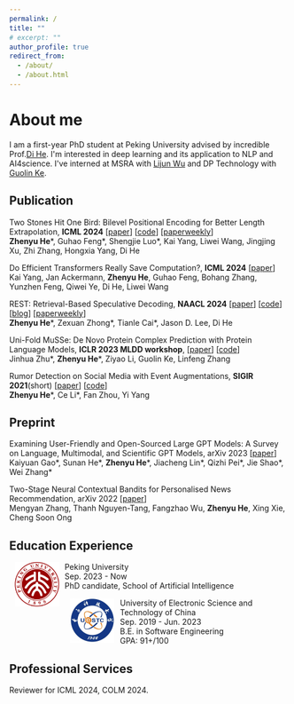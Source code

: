 ```yaml
---
permalink: /
title: ""
# excerpt: ""
author_profile: true
redirect_from: 
  - /about/
  - /about.html
---
```

# About me

I am a first-year PhD student at Peking University advised by incredible Prof.[Di He](https://dihe-pku.github.io/). I'm interested in deep learning and its application to NLP and AI4science. I've interned at MSRA with [Lijun Wu](https://apeterswu.github.io/) and DP Technology with [Guolin Ke](https://guolinke.github.io/).


## Publication
Two Stones Hit One Bird: Bilevel Positional Encoding for Better Length Extrapolation, **ICML 2024** [[paper](https://arxiv.org/abs/2401.16421)] [[code](https://github.com/zhenyuhe00/BiPE)] [[paperweekly](https://mp.weixin.qq.com/s/9Ibi4CNcvEcjRRJwyIAmwg)] <br>
**Zhenyu He**\*, Guhao Feng\*, Shengjie Luo\*, Kai Yang, Liwei Wang, Jingjing Xu, Zhi Zhang, Hongxia Yang, Di He

Do Efficient Transformers Really Save Computation?, **ICML 2024** [[paper](https://arxiv.org/abs/2402.13934)] <br>
Kai Yang, Jan Ackermann, **Zhenyu He**, Guhao Feng, Bohang Zhang, Yunzhen Feng, Qiwei Ye, Di He, Liwei Wang

REST: Retrieval-Based Speculative Decoding, **NAACL 2024** [[paper](https://arxiv.org/abs/2311.08252)] [[code](https://github.com/FasterDecoding/REST)] [[blog](https://sites.google.com/view/rest-llm/)] [[paperweekly](https://mp.weixin.qq.com/s/6Zt_tg4N_uNFEtrLdzEOVw)] <br>
**Zhenyu He**\*, Zexuan Zhong\*, Tianle Cai\*, Jason D. Lee, Di He

Uni-Fold MuSSe: De Novo Protein Complex Prediction with Protein Language Models, **ICLR 2023 MLDD workshop**, [[paper](https://www.biorxiv.org/content/10.1101/2023.02.14.528571v1)] [[code](https://github.com/dptech-corp/Uni-Fold/tree/MuSSe)] <br>
Jinhua Zhu\*, **Zhenyu He**\*, Ziyao Li, Guolin Ke, Linfeng Zhang

Rumor Detection on Social Media with Event Augmentations, **SIGIR 2021**(short) [[paper](https://dl.acm.org/doi/pdf/10.1145/3404835.3463001)]  [[code](https://github.com/hzy-hzy/RDEA)] <br>
**Zhenyu He**\*, Ce Li\*, Fan Zhou, Yi Yang
## Preprint
Examining User-Friendly and Open-Sourced Large GPT Models: A Survey on Language, Multimodal, and Scientific GPT Models, arXiv 2023 [[paper](https://arxiv.org/abs/2308.14149)] <br>
Kaiyuan Gao\*, Sunan He\*, **Zhenyu He**\*, Jiacheng Lin\*, Qizhi Pei\*, Jie Shao\*, Wei Zhang\*

Two-Stage Neural Contextual Bandits for Personalised News Recommendation, arXiv 2022 [[paper](https://arxiv.org/abs/2206.14648)] <br>
Mengyan Zhang, Thanh Nguyen-Tang, Fangzhao Wu, **Zhenyu He**, Xing Xie, Cheng Soon Ong

## Education Experience

<dl><dt><img align="left" width="80" height="80" hspace="10" src="images/pku.png" /></dt><dt> Peking University</dt>
<dd>Sep. 2023 - Now</dd>
<dd>PhD candidate, School of Artificial Intelligence</dd></dl>

<dl><dt><img align="left" width="80" height="80" hspace="10" src="images/uestc.jpeg" /></dt><dt> University of Electronic Science and Technology of China</dt>
<dd>Sep. 2019 - Jun. 2023</dd>
<dd>B.E. in Software Engineering</dd>
<dd>GPA: 91+/100 </dd></dl>

## Professional Services
Reviewer for ICML 2024, COLM 2024.

